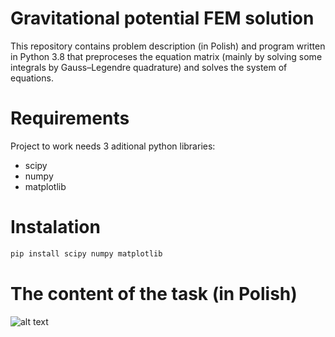
# Gravitational potential FEM solution
This repository contains problem description (in Polish) and program written in Python 3.8 that preproceses the equation matrix (mainly by solving some integrals by Gauss–Legendre quadrature) and solves the system of equations.

# Requirements
Project to work needs 3 aditional python libraries:
- scipy
- numpy
- matplotlib

# Instalation
```python
pip install scipy numpy matplotlib
```
# The content of the task (in Polish)
![alt text](https://github.com/Suselkowy/images-to-readme/tree/main/gravitational-potential-FEM/Problem.png?raw=true)



